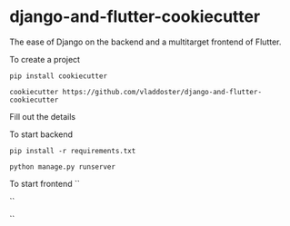 # django-and-flutter-cookiecutter

The ease of Django on the backend and a multitarget frontend of Flutter. 

To create a project

`pip install cookiecutter`

`cookiecutter https://github.com/vladdoster/django-and-flutter-cookiecutter`

Fill out the details

To start backend

`pip install -r requirements.txt`

`python manage.py runserver`

To start frontend
``

``

``
